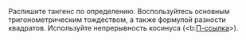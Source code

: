 Распишите тангенс по определению. Воспользуйтесь основным тригонометрическим тождеством, а также формулой разности квадратов.
Используйте непрерывность косинуса (<b:[П-ссылка](advanced/proto/f-continuity/trigonom)>).